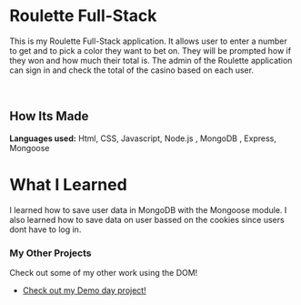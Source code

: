 # Roulette Full-Stack
This is my Roulette Full-Stack application. It allows user to enter a number to get and to pick a color they want to bet on. They will be prompted how if they won and how much their total is. The admin of the Roulette application can sign in and check the total of the casino based on each user.
 
&emsp;
## How Its Made 
**Languages used:** Html, CSS, Javascript, Node.js , MongoDB , Express, Mongoose
# What I Learned
I learned how to save user data in MongoDB with the Mongoose module. I also learned how to save data on user bassed on the cookies since users dont have to log in.
### My Other Projects 
Check out some of my other work using the DOM!
* [Check out my Demo day project!](https://github.com/BrianMelaraDev/demoday)

